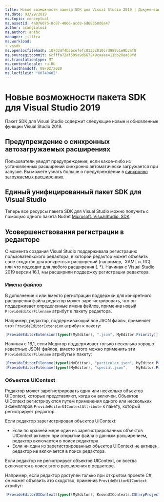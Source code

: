 ```yaml
---
title: Новые возможности пакета SDK для Visual Studio 2019 | Документация Майкрософт
ms.date: 03/29/2019
ms.topic: conceptual
ms.assetid: 4a07607b-0c87-4866-acd8-6d68358d6a47
author: acangialosi
ms.author: anthc
manager: jillfra
ms.workload:
- vssdk
ms.openlocfilehash: 187d3df4b5bcefefc0135c010c7d98951e9b3af8
ms.sourcegitcommit: 6cfffa72af599a9d667249caaaa411bb28ea69fd
ms.translationtype: MT
ms.contentlocale: ru-RU
ms.lasthandoff: 09/02/2020
ms.locfileid: "80740402"
---
```

# <a name="whats-new-in-the-visual-studio-2019-sdk"></a>Новые возможности пакета SDK для Visual Studio 2019

Пакет SDK для Visual Studio содержит следующие новые и обновленные функции Visual Studio 2019.

## <a name="synchronously-autoloaded-extensions-warning"></a>Предупреждение о синхронных автозагружаемых расширениях

Пользователи увидят предупреждение, если какое-либо из установленных расширений синхронно автоматически загружается при запуске. Вы можете узнать больше о предупреждении в [синхронно загружаемых расширениях](synchronously-autoloaded-extensions.md).

## <a name="single-unified-visual-studio-sdk"></a>Единый унифицированный пакет SDK для Visual Studio

Теперь все ресурсы пакета SDK для Visual Studio можно получить с помощью одного пакета NuGet [Microsoft. VisualStudio. SDK](https://www.nuget.org/packages/microsoft.visualstudio.sdk).

## <a name="editor-registration-enhancements"></a>Усовершенствования регистрации в редакторе

С момента создания Visual Studio поддерживала регистрацию пользовательского редактора, в которой редактор может объявить свое сходство для конкретных расширений (например,. XAML и. RC) или что подходит для любого расширения (. *). Начиная с Visual Studio 2019 версии 16,1, мы расширили поддержку регистрации редактора.

### <a name="filenames"></a>Имена файлов

В дополнение к или вместо регистрации поддержки для конкретного расширения файла редактор может зарегистрировать, что он поддерживает определенные имена файлов, применив новый `ProvideEditorFilename` атрибут к пакету редактора.

Например, редактор, поддерживающий все JSON файлы, применяет этот `ProvideEditorExtension` атрибут к пакету:

```cs
[ProvideEditorExtension(typeof(MyEditor), ".json", MyEditor.Priority)]
```

Начиная с 16,1, если Медитор поддерживает только несколько хорошо известных JSON-файлов, вместо этого можно применить эти `ProvideEditorFilename` атрибуты к пакету:

```cs
[ProvideEditorFilename(typeof(MyEditor), "particular.json", MyEditor.Priority)]
[ProvideEditorFilename(typeof(MyEditor), "special.json",    MyEditor.Priority)]
```

### <a name="uicontexts"></a>Объектов UIContext

Редактор может зарегистрировать один или несколько объектов UIContext, которые представляют, когда он включен. Объектов UIContext регистрируются путем применения одного или нескольких экземпляров `ProvideEditorUIContextAttribute` к пакету, который регистрирует редактор.

Если редактор зарегистрировал объектов UIContext:

- Если по крайней мере один из зарегистрированных объектов UIContext активен при открытии файла с данным расширением, редактор включается в поиск редактора.
- Если ни один из зарегистрированных объектов UIContext не активен, редактор не включается в поиск редактора.

Если редактор не регистрирует объектов UIContext, он всегда включается в поиск этого расширения в редакторе.

Например, если редактор доступен только при открытом проекте C#, он может объявить это сходство, применив `ProvideEditorUIContext` атрибут:

```cs
[ProvideEditorUIContext(typeof(MyEditor), KnownUIContexts.CSharpProjectContext)]
```
